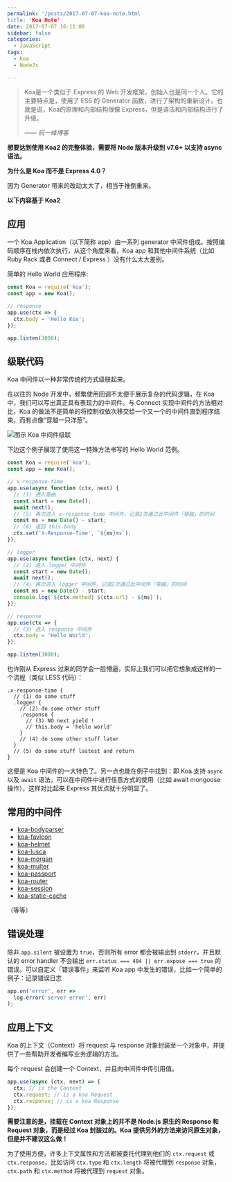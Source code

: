 ```yaml
---
permalink: '/posts/2017-07-07-koa-note.html
title: 'Koa Note'
date: 2017-07-07 16:11:00
sidebar: false
categories:
  - JavaScript
tags:
  - Koa
  - NodeJs

---
```





> Koa是一个类似于 Express 的 Web 开发框架，创始人也是同一个人。它的主要特点是，使用了 ES6 的 Generator 函数，进行了架构的重新设计。也就是说，Koa的原理和内部结构很像 Express，但是语法和内部结构进行了升级。
> 
> —— <cite>阮一峰博客</cite>

**想要达到使用 Koa2 的完整体验，需要将 Node 版本升级到 v7.6+ 以支持 async 语法。**

**为什么是 Koa 而不是 Express 4.0？**

因为 Generator 带来的改动太大了，相当于推倒重来。

**以下内容基于 Koa2**

<!--more-->

## 应用

一个 Koa Application（以下简称 app）由一系列 generator 中间件组成。按照编码顺序在栈内依次执行，从这个角度来看，Koa app 和其他中间件系统（比如 Ruby Rack 或者 Connect / Express ）没有什么太大差别。

简单的 Hello World 应用程序:

```javascript
const Koa = require('koa');
const app = new Koa();

// response
app.use(ctx => {
  ctx.body = 'Hello Koa';
});

app.listen(3000);
```

## 级联代码

Koa 中间件以一种非常传统的方式级联起来。

在以往的 Node 开发中，频繁使用回调不太便于展示复杂的代码逻辑，在 Koa 中，我们可以写出真正具有表现力的中间件。与 Connect 实现中间件的方法相对比，Koa 的做法不是简单的将控制权依次移交给一个又一个的中间件直到程序结束，而有点像“穿越一只洋葱”。

![图示 Koa 中间件级联](https://camo.githubusercontent.com/d80cf3b511ef4898bcde9a464de491fa15a50d06/68747470733a2f2f7261772e6769746875622e636f6d2f66656e676d6b322f6b6f612d67756964652f6d61737465722f6f6e696f6e2e706e67)

下边这个例子展现了使用这一特殊方法书写的 Hello World 范例。

```javascript
const Koa = require('koa');
const app = new Koa();

// x-response-time
app.use(async function (ctx, next) {
  // (1) 进入路由
  const start = new Date();
  await next();
  // (5) 再次进入 x-response-time 中间件，记录2次通过此中间件「穿越」的时间
  const ms = new Date() - start;
  // (6) 返回 this.body
  ctx.set('X-Response-Time', `${ms}ms`);
});

// logger
app.use(async function (ctx, next) {
  // (2) 进入 logger 中间件
  const start = new Date();
  await next();
  // (4) 再次进入 logger 中间件，记录2次通过此中间件「穿越」的时间
  const ms = new Date() - start;
  console.log(`${ctx.method} ${ctx.url} - ${ms}`);
});

// response
app.use(ctx => {
  // (3) 进入 response 中间件
  ctx.body = 'Hello World';
});

app.listen(3000);
```

也许刚从 Express 过来的同学会一脸懵逼，实际上我们可以把它想象成这样的一个流程（类似 LESS 代码）：

```less
.x-response-time {
  // (1) do some stuff
  .logger {
    // (2) do some other stuff
    .response {
      // (3) NO next yield !
      // this.body = 'hello world'
    }
    // (4) do some other stuff later
  }
  // (5) do some stuff lastest and return
}
```

这便是 Koa 中间件的一大特色了。另一点也能在例子中找到：即 Koa 支持 `async` 以及 `await` 语法，可以在中间件中进行任意方式的使用（比如 await mongoose 操作），这样对比起来 Express 其优点就十分明显了。

## 常用的中间件

* [koa-bodyparser](https://www.npmjs.com/package/koa-bodyparser)
* [koa-favicon](https://www.npmjs.com/package/koa-favicon)
* [koa-helmet](https://www.npmjs.com/package/koa-helmet)
* [koa-lusca](https://www.npmjs.com/package/koa-lusca)
* [koa-morgan](https://www.npmjs.com/package/koa-morgan)
* [koa-multer](https://www.npmjs.com/package/koa-multer)
* [koa-passport](https://www.npmjs.com/package/koa-passport)
* [koa-router](https://www.npmjs.com/package/koa-router)
* [koa-session](https://www.npmjs.com/package/koa-session)
* [koa-static-cache](https://www.npmjs.com/package/koa-static-cache)

（等等）

## 错误处理

除非 `app.silent` 被设置为 `true`，否则所有 error 都会被输出到 `stderr`，并且默认的 error handler 不会输出 `err.status === 404 || err.expose === true` 的错误。可以自定义「错误事件」来监听 Koa app 中发生的错误，比如一个简单的例子：记录错误日志

```javascript
app.on('error', err =>
  log.error('server error', err)
);
```

## 应用上下文

Koa 的上下文（Context）将 request 与 response 对象封装至一个对象中，并提供了一些帮助开发者编写业务逻辑的方法。

每个 request 会创建一个 Context，并且向中间件中传引用值。

```javascript
app.use(async (ctx, next) => {
  ctx; // is the Context
  ctx.request; // is a koa Request
  ctx.response; // is a koa Response
});
```

**需要注意的是，挂载在 Context 对象上的并不是 Node.js 原生的 Response 和 Request 对象，而是经过 Koa 封装过的。Koa 提供另外的方法来访问原生对象，但是并不建议这么做！**

为了使用方便，许多上下文属性和方法都被委托代理到他们的 `ctx.request` 或 `ctx.response`，比如访问 `ctx.type` 和 `ctx.length` 将被代理到 `response` 对象，`ctx.path` 和 `ctx.method` 将被代理到 `request` 对象。
